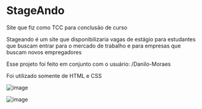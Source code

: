 # StageAndo

Site que fiz como TCC para conclusão de curso

Stageando é um site que disponibilizaria vagas de estágio para estudantes que buscam entrar para o mercado de trabalho e para empresas que buscam novos empregadores

Esse projeto foi feito em conjunto com o usuário: /Danilo-Moraes

Foi utilizado somente de HTML e CSS

![image](https://github.com/TheBILEU/StageAndo/assets/135283567/047ec2aa-59b2-4761-b910-e884a1fb2a85)

![image](https://github.com/TheBILEU/StageAndo/assets/135283567/e90fa40f-98ec-4f32-8920-1b5df2aff9d1)

